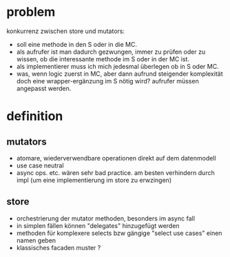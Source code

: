 

# problem

konkurrenz zwischen store und mutators: 
- soll eine methode in den S oder in die MC. 
- als aufrufer ist man dadurch gezwungen, immer zu prüfen oder zu wissen, ob die interessante methode im S oder in der MC ist.
- als implementierer muss ich mich jedesmal überlegen ob in S oder MC.
- was, wenn logic zuerst in MC, aber dann aufrund steigender komplexität doch eine wrapper-ergänzung im S nötig wird? aufrufer müssen angepasst werden.


# definition

## mutators

- atomare, wiederverwendbare operationen direkt auf dem datenmodell
- use case neutral
- async ops. etc. wären sehr bad practice. am besten verhindern durch impl (um eine implementierung im store zu erwzingen)


## store

- orchestrierung der mutator methoden, besonders im async fall
- in simplen fällen können "delegates" hinzugefügt werden
- methoden für komplexere selects bzw gängige "select use cases" einen namen geben
- klassisches facaden muster ? 


